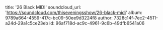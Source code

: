 title: '26 Black MIDI'
soundcloud_url: 'https://soundcloud.com/thiseveningsshow/26-black-midi'
album: 9789a664-4559-417c-bc09-50ee9d3224f8
author: 7328c14f-7ec2-4511-a24d-29a1c5ce23eb
id: 96af718d-ac9c-4961-9c6b-49dfb6541a06
